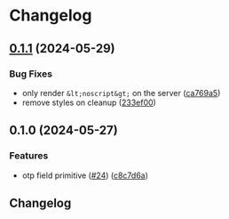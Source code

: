 # Changelog

## [0.1.1](https://github.com/corvudev/corvu/compare/@corvu/otp-field@0.1.0...@corvu/otp-field@0.1.1) (2024-05-29)


### Bug Fixes

* only render `&lt;noscript&gt;` on the server ([ca769a5](https://github.com/corvudev/corvu/commit/ca769a5724d8bd6154d2d948d514ff27be46c26f))
* remove styles on cleanup ([233ef00](https://github.com/corvudev/corvu/commit/233ef002b5b03a25d641137a76493e9323591756))

## 0.1.0 (2024-05-27)


### Features

* otp field primitive ([#24](https://github.com/corvudev/corvu/issues/24)) ([c8c7d6a](https://github.com/corvudev/corvu/commit/c8c7d6ae4d88125b2a97e7d3b89734641d346be5))

## Changelog
